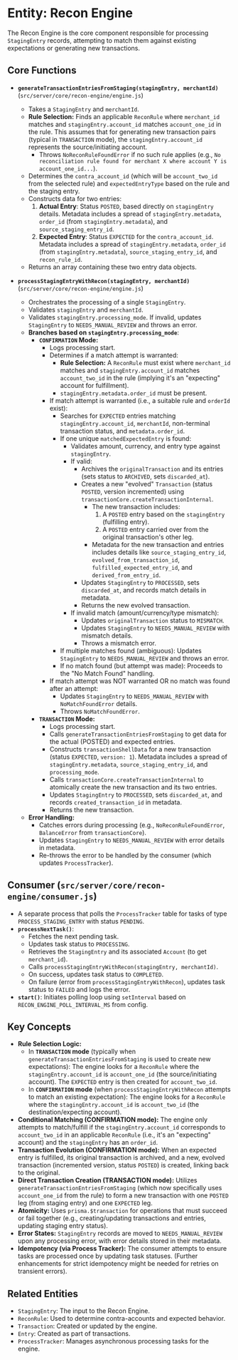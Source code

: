 # Entity: Recon Engine

The Recon Engine is the core component responsible for processing `StagingEntry` records, attempting to match them against existing expectations or generating new transactions.

## Core Functions

-   **`generateTransactionEntriesFromStaging(stagingEntry, merchantId)`** (`src/server/core/recon-engine/engine.js`)
    -   Takes a `StagingEntry` and `merchantId`.
    -   **Rule Selection:** Finds an applicable `ReconRule` where `merchant_id` matches and `stagingEntry.account_id` matches `account_one_id` in the rule. This assumes that for generating new transaction pairs (typical in `TRANSACTION` mode), the `stagingEntry.account_id` represents the source/initiating account.
        -   Throws `NoReconRuleFoundError` if no such rule applies (e.g., `No reconciliation rule found for merchant X where account Y is account_one_id...`).
    -   Determines the `contra_account_id` (which will be `account_two_id` from the selected rule) and `expectedEntryType` based on the rule and the staging entry.
    -   Constructs data for two entries:
        1.  **Actual Entry**: Status `POSTED`, based directly on `stagingEntry` details. Metadata includes a spread of `stagingEntry.metadata`, `order_id` (from `stagingEntry.metadata`), and `source_staging_entry_id`.
        2.  **Expected Entry**: Status `EXPECTED` for the `contra_account_id`. Metadata includes a spread of `stagingEntry.metadata`, `order_id` (from `stagingEntry.metadata`), `source_staging_entry_id`, and `recon_rule_id`.
    -   Returns an array containing these two entry data objects.

-   **`processStagingEntryWithRecon(stagingEntry, merchantId)`** (`src/server/core/recon-engine/engine.js`)
    -   Orchestrates the processing of a single `StagingEntry`.
    -   Validates `stagingEntry` and `merchantId`.
    -   Validates `stagingEntry.processing_mode`. If invalid, updates `StagingEntry` to `NEEDS_MANUAL_REVIEW` and throws an error.
    -   **Branches based on `stagingEntry.processing_mode`**:
        -   **`CONFIRMATION` Mode:**
            -   Logs processing start.
            -   Determines if a match attempt is warranted:
                -   **Rule Selection:** A `ReconRule` must exist where `merchant_id` matches and `stagingEntry.account_id` matches `account_two_id` in the rule (implying it's an "expecting" account for fulfillment).
                -   `stagingEntry.metadata.order_id` must be present.
            -   If match attempt is warranted (i.e., a suitable rule and `orderId` exist):
                -   Searches for `EXPECTED` entries matching `stagingEntry.account_id`, `merchantId`, non-terminal transaction status, and `metadata.order_id`.
                -   If one unique `matchedExpectedEntry` is found:
                    -   Validates amount, currency, and entry type against `stagingEntry`.
                    -   If valid:
                        -   Archives the `originalTransaction` and its entries (sets status to `ARCHIVED`, sets `discarded_at`).
                        -   Creates a new "evolved" `Transaction` (status `POSTED`, version incremented) using `transactionCore.createTransactionInternal`.
                            -   The new transaction includes:
                                1.  A `POSTED` entry based on the `stagingEntry` (fulfilling entry).
                                2.  A `POSTED` entry carried over from the original transaction's other leg.
                            -   Metadata for the new transaction and entries includes details like `source_staging_entry_id`, `evolved_from_transaction_id`, `fulfilled_expected_entry_id`, and `derived_from_entry_id`.
                        -   Updates `StagingEntry` to `PROCESSED`, sets `discarded_at`, and records match details in metadata.
                        -   Returns the new evolved transaction.
                    -   If invalid match (amount/currency/type mismatch):
                        -   Updates `originalTransaction` status to `MISMATCH`.
                        -   Updates `StagingEntry` to `NEEDS_MANUAL_REVIEW` with mismatch details.
                        -   Throws a mismatch error.
                -   If multiple matches found (ambiguous): Updates `StagingEntry` to `NEEDS_MANUAL_REVIEW` and throws an error.
                -   If no match found (but attempt was made): Proceeds to the "No Match Found" handling.
            -   If match attempt was NOT warranted OR no match was found after an attempt:
                -   Updates `StagingEntry` to `NEEDS_MANUAL_REVIEW` with `NoMatchFoundError` details.
                -   Throws `NoMatchFoundError`.
        -   **`TRANSACTION` Mode:**
            -   Logs processing start.
            -   Calls `generateTransactionEntriesFromStaging` to get data for the actual (POSTED) and expected entries.
            -   Constructs `transactionShellData` for a new transaction (status `EXPECTED`, `version: 1`). Metadata includes a spread of `stagingEntry.metadata`, `source_staging_entry_id`, and `processing_mode`.
            -   Calls `transactionCore.createTransactionInternal` to atomically create the new transaction and its two entries.
            -   Updates `StagingEntry` to `PROCESSED`, sets `discarded_at`, and records `created_transaction_id` in metadata.
            -   Returns the new transaction.
    -   **Error Handling:**
        -   Catches errors during processing (e.g., `NoReconRuleFoundError`, `BalanceError` from `transactionCore`).
        -   Updates `StagingEntry` to `NEEDS_MANUAL_REVIEW` with error details in metadata.
        -   Re-throws the error to be handled by the consumer (which updates `ProcessTracker`).

## Consumer (`src/server/core/recon-engine/consumer.js`)

-   A separate process that polls the `ProcessTracker` table for tasks of type `PROCESS_STAGING_ENTRY` with status `PENDING`.
-   **`processNextTask()`**:
    -   Fetches the next pending task.
    -   Updates task status to `PROCESSING`.
    -   Retrieves the `StagingEntry` and its associated `Account` (to get `merchant_id`).
    -   Calls `processStagingEntryWithRecon(stagingEntry, merchantId)`.
    -   On success, updates task status to `COMPLETED`.
    -   On failure (error from `processStagingEntryWithRecon`), updates task status to `FAILED` and logs the error.
-   **`start()`**: Initiates polling loop using `setInterval` based on `RECON_ENGINE_POLL_INTERVAL_MS` from config.

## Key Concepts

-   **Rule Selection Logic:**
    -   In **`TRANSACTION` mode** (typically when `generateTransactionEntriesFromStaging` is used to create new expectations): The engine looks for a `ReconRule` where the `stagingEntry.account_id` is `account_one_id` (the source/initiating account). The `EXPECTED` entry is then created for `account_two_id`.
    -   In **`CONFIRMATION` mode** (when `processStagingEntryWithRecon` attempts to match an existing expectation): The engine looks for a `ReconRule` where the `stagingEntry.account_id` is `account_two_id` (the destination/expecting account).
-   **Conditional Matching (CONFIRMATION mode):** The engine only attempts to match/fulfill if the `stagingEntry.account_id` corresponds to `account_two_id` in an applicable `ReconRule` (i.e., it's an "expecting" account) and the `stagingEntry` has an `order_id`.
-   **Transaction Evolution (CONFIRMATION mode):** When an expected entry is fulfilled, its original transaction is archived, and a new, evolved transaction (incremented version, status `POSTED`) is created, linking back to the original.
-   **Direct Transaction Creation (TRANSACTION mode):** Utilizes `generateTransactionEntriesFromStaging` (which now specifically uses `account_one_id` from the rule) to form a new transaction with one `POSTED` leg (from staging entry) and one `EXPECTED` leg.
-   **Atomicity:** Uses `prisma.$transaction` for operations that must succeed or fail together (e.g., creating/updating transactions and entries, updating staging entry status).
-   **Error States:** `StagingEntry` records are moved to `NEEDS_MANUAL_REVIEW` upon any processing error, with error details stored in their metadata.
-   **Idempotency (via Process Tracker):** The consumer attempts to ensure tasks are processed once by updating task statuses. (Further enhancements for strict idempotency might be needed for retries on transient errors).

## Related Entities

-   `StagingEntry`: The input to the Recon Engine.
-   `ReconRule`: Used to determine contra-accounts and expected behavior.
-   `Transaction`: Created or updated by the engine.
-   `Entry`: Created as part of transactions.
-   `ProcessTracker`: Manages asynchronous processing tasks for the engine.
